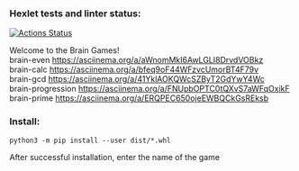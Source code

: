 ### Hexlet tests and linter status:
[![Actions Status](https://github.com/zitaker/python-project-49/workflows/hexlet-check/badge.svg)](https://github.com/zitaker/python-project-49/actions)

Welcome to the Brain Games!  
brain-even https://asciinema.org/a/aWnomMkI6AwLGLI8DrvdVOBkz    
brain-calc https://asciinema.org/a/bfeq9oF44WFzvcUmorBT4F79v  
brain-gcd https://asciinema.org/a/41YklAOKQWcSZByT2GdYwY4Wc  
brain-progression https://asciinema.org/a/FNUpbOPTC0tQXvS7aWFqOxikF  
brain-prime https://asciinema.org/a/ERQPEC650ojeEWBQCkGsREksb  

### Install:  
```
python3 -m pip install --user dist/*.whl
```
After successful installation, enter the name of the game  

